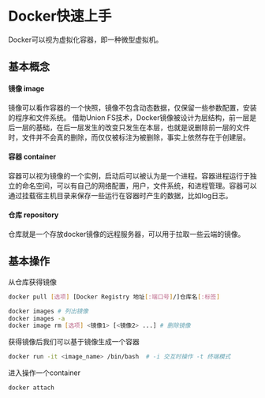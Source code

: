 # Docker快速上手
Docker可以视为虚拟化容器，即一种微型虚拟机。
## 基本概念

#### 镜像 image
镜像可以看作容器的一个快照，镜像不包含动态数据，仅保留一些参数配置，安装的程序和文件系统。
借助Union FS技术，Docker镜像被设计为层结构，前一层是后一层的基础，在后一层发生的改变只发生在本层，也就是说删除前一层的文件时，文件并不会真的删除，而仅仅被标注为被删除，事实上依然存在于创建层。
#### 容器 container
容器可以视为镜像的一个实例，启动后可以被认为是一个进程。容器进程运行于独立的命名空间，可以有自己的网络配置，用户，文件系统，和进程管理。容器可以通过挂载宿主机目录来保存一些运行在容器时产生的数据，比如log日志。
#### 仓库 repository
仓库就是一个存放docker镜像的远程服务器，可以用于拉取一些云端的镜像。
## 基本操作

从仓库获得镜像

```bash
docker pull [选项] [Docker Registry 地址[:端口号]/]仓库名[:标签]

docker images # 列出镜像
docker images -a 
docker image rm [选项] <镜像1> [<镜像2> ...] # 删除镜像
```

获得镜像后我们可以基于镜像生成一个容器

```bash
docker run -it <image_name> /bin/bash  # -i 交互时操作 -t 终端模式
```

进入操作一个container

```bash
docker attach 
```

